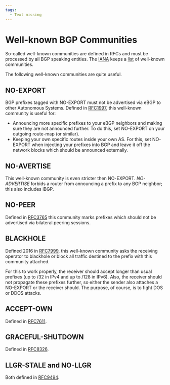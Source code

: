 ```yaml
---
tags:
  - Text missing
---
```


# Well-known BGP Communities

So-called well-known communities are defined in RFCs and must be processed by all BGP
speaking entities.  The [IANA](https://iana.org) keeps a [list](https://www.iana.org/assignments/bgp-well-known-communities/bgp-well-known-communities.xhtml) of well-known communities.

The following well-known communities are quite useful.

## NO-EXPORT

BGP prefixes tagged with NO-EXPORT must not be advertised via eBGP to other Autonomous
Systems. Defined in [RFC1997](https://www.rfc-editor.org/rfc/rfc1997.html), 
this well-known community is useful for:

- Announcing more specific prefixes to your eBGP neighbors and making sure they are
not announced further. To do this, set NO-EXPORT on your outgoing route-map (or
similar).
- Keeping your own specific routes inside your own AS. For this, set NO-EXPORT when
injecting your prefixes into BGP and leave it off the network blocks which should be
announced externally.

## NO-AVERTISE

This well-known community is even stricter then NO-EXPORT. *NO-ADVERTISE* forbids a router
from announcing a prefix to any BGP neighbor; this also includes iBGP.

## NO-PEER

Defined in [RFC3765](https://www.rfc-editor.org/rfc/rfc3765.html) this community marks prefixes
which should not be advertised via bilateral peering sessions.

## BLACKHOLE

Defined 2016 in [RFC7999](<https://www.rfc-editor.org/rfc/rfc7999.html>),
this well-known community asks the receiving operator to blackhole
or block all traffic destined to the prefix with this community attached.

For this to work properly, the receiver should accept longer than usual prefixes (up to /32 in
IPv4 and up to /128 in IPv6). Also, the receiver should not propagate these prefixes further,
so either the sender also attaches a NO-EXPORT or the receiver should.
The purpose, of course, is to fight DOS or DDOS attacks.

## ACCEPT-OWN

Defined in [RFC7611](https://www.rfc-editor.org/rfc/rfc7611.html).

## GRACEFUL-SHUTDOWN

Defined in [RFC8326](https://www.rfc-editor.org/rfc/rfc8326.html).

## LLGR-STALE and NO-LLGR

Both defined in [RFC9494](https://www.rfc-editor.org/rfc/rfc9494.html).
